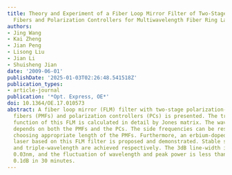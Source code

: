 ```yaml
---
title: Theory and Experiment of a Fiber Loop Mirror Filter of Two-Stage Polarization-Maintaining
  Fibers and Polarization Controllers for Multiwavelength Fiber Ring Laser
authors:
- Jing Wang
- Kai Zheng
- Jian Peng
- Lisong Liu
- Jian Li
- Shuisheng Jian
date: '2009-06-01'
publishDate: '2025-01-03T02:26:48.541518Z'
publication_types:
- article-journal
publication: '*Opt. Express, OE*'
doi: 10.1364/OE.17.010573
abstract: A fiber loop mirror (FLM) filter with two-stage polarization-maintaining
  fibers (PMFs) and polarization controllers (PCs) is presented. The transmission
  function of this FLM is calculated in detail by Jones matrix. The wavelength interval
  depends on both the PMFs and the PCs. The side frequencies can be restrained by
  choosing appropriate length of the PMFs. Furthermore, an erbium-doped fiber ring
  laser based on this FLM filter is proposed and demonstrated. Stable single-, double-
  and triple-wavelength are achieved respectively. The 3dB line-width is less than
  0.03nm, and the fluctuation of wavelength and peak power is less than 0.05nm and
  0.1dB in 30 minutes.
---
```

